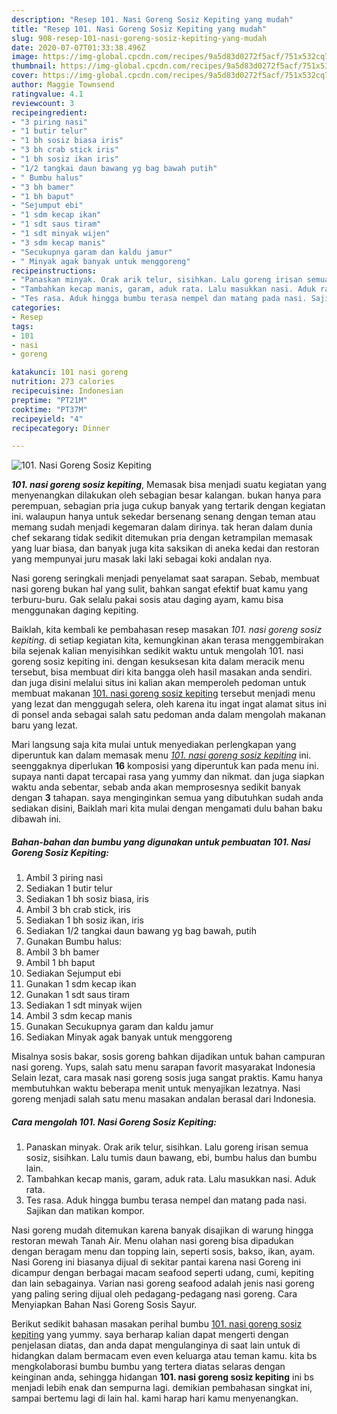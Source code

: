 ```yaml
---
description: "Resep 101. Nasi Goreng Sosiz Kepiting yang mudah"
title: "Resep 101. Nasi Goreng Sosiz Kepiting yang mudah"
slug: 908-resep-101-nasi-goreng-sosiz-kepiting-yang-mudah
date: 2020-07-07T01:33:38.496Z
image: https://img-global.cpcdn.com/recipes/9a5d83d0272f5acf/751x532cq70/101-nasi-goreng-sosiz-kepiting-foto-resep-utama.jpg
thumbnail: https://img-global.cpcdn.com/recipes/9a5d83d0272f5acf/751x532cq70/101-nasi-goreng-sosiz-kepiting-foto-resep-utama.jpg
cover: https://img-global.cpcdn.com/recipes/9a5d83d0272f5acf/751x532cq70/101-nasi-goreng-sosiz-kepiting-foto-resep-utama.jpg
author: Maggie Townsend
ratingvalue: 4.1
reviewcount: 3
recipeingredient:
- "3 piring nasi"
- "1 butir telur"
- "1 bh sosiz biasa iris"
- "3 bh crab stick iris"
- "1 bh sosiz ikan iris"
- "1/2 tangkai daun bawang yg bag bawah putih"
- " Bumbu halus"
- "3 bh bamer"
- "1 bh baput"
- "Sejumput ebi"
- "1 sdm kecap ikan"
- "1 sdt saus tiram"
- "1 sdt minyak wijen"
- "3 sdm kecap manis"
- "Secukupnya garam dan kaldu jamur"
- " Minyak agak banyak untuk menggoreng"
recipeinstructions:
- "Panaskan minyak. Orak arik telur, sisihkan. Lalu goreng irisan semua sosiz, sisihkan. Lalu tumis daun bawang, ebi, bumbu halus dan bumbu lain."
- "Tambahkan kecap manis, garam, aduk rata. Lalu masukkan nasi. Aduk rata."
- "Tes rasa. Aduk hingga bumbu terasa nempel dan matang pada nasi. Sajikan dan matikan kompor."
categories:
- Resep
tags:
- 101
- nasi
- goreng

katakunci: 101 nasi goreng 
nutrition: 273 calories
recipecuisine: Indonesian
preptime: "PT21M"
cooktime: "PT37M"
recipeyield: "4"
recipecategory: Dinner

---
```



![101. Nasi Goreng Sosiz Kepiting](https://img-global.cpcdn.com/recipes/9a5d83d0272f5acf/751x532cq70/101-nasi-goreng-sosiz-kepiting-foto-resep-utama.jpg)

<b><i>101. nasi goreng sosiz kepiting</i></b>, Memasak bisa menjadi suatu kegiatan yang menyenangkan dilakukan oleh sebagian besar kalangan. bukan hanya para perempuan, sebagian pria juga cukup banyak yang tertarik dengan kegiatan ini. walaupun hanya untuk sekedar bersenang senang dengan teman atau memang sudah menjadi kegemaran dalam dirinya. tak heran dalam dunia chef sekarang tidak sedikit ditemukan pria dengan ketrampilan memasak yang luar biasa, dan banyak juga kita saksikan di aneka kedai dan restoran yang mempunyai juru masak laki laki sebagai koki andalan nya.

Nasi goreng seringkali menjadi penyelamat saat sarapan. Sebab, membuat nasi goreng bukan hal yang sulit, bahkan sangat efektif buat kamu yang terburu-buru. Gak selalu pakai sosis atau daging ayam, kamu bisa menggunakan daging kepiting.

Baiklah, kita kembali ke pembahasan resep masakan <i>101. nasi goreng sosiz kepiting</i>. di setiap kegiatan kita, kemungkinan akan terasa menggembirakan bila sejenak kalian menyisihkan sedikit waktu untuk mengolah 101. nasi goreng sosiz kepiting ini. dengan kesuksesan kita dalam meracik menu tersebut, bisa membuat diri kita bangga oleh hasil masakan anda sendiri. dan juga disini melalui situs ini kalian akan memperoleh pedoman untuk membuat makanan <u>101. nasi goreng sosiz kepiting</u> tersebut menjadi menu yang lezat dan menggugah selera, oleh karena itu ingat ingat alamat situs ini di ponsel anda sebagai salah satu pedoman anda dalam mengolah makanan baru yang lezat.


Mari langsung saja kita mulai untuk menyediakan perlengkapan yang diperuntuk kan dalam memasak menu <u><i>101. nasi goreng sosiz kepiting</i></u> ini. seenggaknya diperlukan <b>16</b> komposisi yang diperuntuk kan pada menu ini. supaya nanti dapat tercapai rasa yang yummy dan nikmat. dan juga siapkan waktu anda sebentar, sebab anda akan memprosesnya sedikit banyak dengan <b>3</b> tahapan. saya menginginkan semua yang dibutuhkan sudah anda sediakan disini, Baiklah mari kita mulai dengan mengamati dulu bahan baku dibawah ini.

<!--inarticleads1-->

##### Bahan-bahan dan bumbu yang digunakan untuk pembuatan 101. Nasi Goreng Sosiz Kepiting:

1. Ambil 3 piring nasi
1. Sediakan 1 butir telur
1. Sediakan 1 bh sosiz biasa, iris
1. Ambil 3 bh crab stick, iris
1. Sediakan 1 bh sosiz ikan, iris
1. Sediakan 1/2 tangkai daun bawang yg bag bawah, putih
1. Gunakan  Bumbu halus:
1. Ambil 3 bh bamer
1. Ambil 1 bh baput
1. Sediakan Sejumput ebi
1. Gunakan 1 sdm kecap ikan
1. Gunakan 1 sdt saus tiram
1. Sediakan 1 sdt minyak wijen
1. Ambil 3 sdm kecap manis
1. Gunakan Secukupnya garam dan kaldu jamur
1. Sediakan  Minyak agak banyak untuk menggoreng


Misalnya sosis bakar, sosis goreng bahkan dijadikan untuk bahan campuran nasi goreng. Yups, salah satu menu sarapan favorit masyarakat Indonesia Selain lezat, cara masak nasi goreng sosis juga sangat praktis. Kamu hanya membutuhkan waktu beberapa menit untuk menyajikan lezatnya. Nasi goreng menjadi salah satu menu masakan andalan berasal dari Indonesia. 

<!--inarticleads2-->

##### Cara mengolah 101. Nasi Goreng Sosiz Kepiting:

1. Panaskan minyak. Orak arik telur, sisihkan. Lalu goreng irisan semua sosiz, sisihkan. Lalu tumis daun bawang, ebi, bumbu halus dan bumbu lain.
1. Tambahkan kecap manis, garam, aduk rata. Lalu masukkan nasi. Aduk rata.
1. Tes rasa. Aduk hingga bumbu terasa nempel dan matang pada nasi. Sajikan dan matikan kompor.


Nasi goreng mudah ditemukan karena banyak disajikan di warung hingga restoran mewah Tanah Air. Menu olahan nasi goreng bisa dipadukan dengan beragam menu dan topping lain, seperti sosis, bakso, ikan, ayam. Nasi Goreng ini biasanya dijual di sekitar pantai karena nasi Goreng ini dicampur dengan berbagai macam seafood seperti udang, cumi, kepiting dan lain sebagainya. Varian nasi goreng seafood adalah jenis nasi goreng yang paling sering dijual oleh pedagang-pedagang nasi goreng. Cara Menyiapkan Bahan Nasi Goreng Sosis Sayur. 

Berikut sedikit bahasan masakan perihal bumbu <u>101. nasi goreng sosiz kepiting</u> yang yummy. saya berharap kalian dapat mengerti dengan penjelasan diatas, dan anda dapat mengulanginya di saat lain untuk di hidangkan dalam bermacam even even keluarga atau teman kamu. kita bs mengkolaborasi bumbu bumbu yang tertera diatas selaras dengan keinginan anda, sehingga hidangan <b>101. nasi goreng sosiz kepiting</b> ini bs menjadi lebih enak dan sempurna lagi. demikian pembahasan singkat ini, sampai bertemu lagi di lain hal. kami harap hari kamu menyenangkan.
